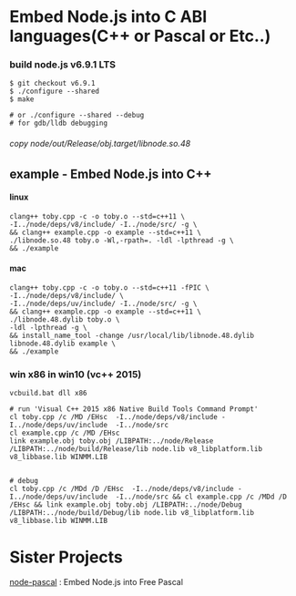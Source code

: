 # Embed Node.js into C ABI languages(C++ or Pascal or Etc..)

### build node.js v6.9.1 LTS
```
$ git checkout v6.9.1
$ ./configure --shared
$ make

# or ./configure --shared --debug
# for gdb/lldb debugging
```
###### copy node/out/Release/obj.target/libnode.so.48

## example - Embed Node.js into C++
#### linux
```
clang++ toby.cpp -c -o toby.o --std=c++11 \
-I../node/deps/v8/include/ -I../node/src/ -g \
&& clang++ example.cpp -o example --std=c++11 \
./libnode.so.48 toby.o -Wl,-rpath=. -ldl -lpthread -g \
&& ./example
```

#### mac
```
clang++ toby.cpp -c -o toby.o --std=c++11 -fPIC \
-I../node/deps/v8/include/ \
-I../node/deps/uv/include/ -I../node/src/ -g \
&& clang++ example.cpp -o example --std=c++11 \
./libnode.48.dylib toby.o \
-ldl -lpthread -g \
&& install_name_tool -change /usr/local/lib/libnode.48.dylib libnode.48.dylib example \
&& ./example
```

### win x86 in win10 (vc++ 2015)
```
vcbuild.bat dll x86
```
```
# run 'Visual C++ 2015 x86 Native Build Tools Command Prompt'
cl toby.cpp /c /MD /EHsc  -I../node/deps/v8/include -I../node/deps/uv/include  -I../node/src
cl example.cpp /c /MD /EHsc
link example.obj toby.obj /LIBPATH:../node/Release /LIBPATH:../node/build/Release/lib node.lib v8_libplatform.lib v8_libbase.lib WINMM.LIB


# debug
cl toby.cpp /c /MDd /D /EHsc  -I../node/deps/v8/include -I../node/deps/uv/include  -I../node/src && cl example.cpp /c /MDd /D /EHsc && link example.obj toby.obj /LIBPATH:../node/Debug /LIBPATH:../node/build/Debug/lib node.lib v8_libplatform.lib v8_libbase.lib WINMM.LIB

```

# Sister Projects
[node-pascal](https://github.com/ivere27/node-pascal) : Embed Node.js into Free Pascal
